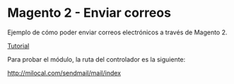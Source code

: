 
# Magento 2 - Enviar correos

Ejemplo de cómo poder enviar correos electrónicos a través de Magento 2.

[Tutorial](https://jlnarvaez.es/magento2/2019/07/24/enviar-mails-templates.html) 

Para probar el módulo, la ruta del controlador es la siguiente:

http://milocal.com/sendmail/mail/index
